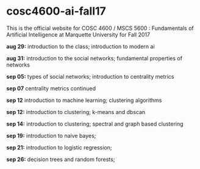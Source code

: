 # cosc4600-ai-fall17
This is the official website for COSC 4600 / MSCS 5600 : Fundamentals of Artificial Intelligence at Marquette University for Fall 2017

**aug 29:** introduction to the class; introduction to modern ai

**aug 31:** introduction to the social networks; fundamental properties of networks

**sep 05:** types of social networks; introduction to centrality metrics

**sep 07** centrality metrics continued

**sep 12** introduction to machine learning; clustering algorithms

**sep 12:** introduction to clustering; k-means and dbscan

**sep 14:** introduction to clustering; spectral and graph based clustering

**sep 19:** introduction to naive bayes;

**sep 21:** introduction to logistic regression;

**sep 26:** decision trees and random forests;
